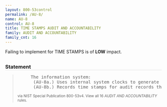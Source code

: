 ```yaml
---
layout: 800-53control
permalink: /AU-8/
name: AU-8
control: AU-8
title: TIME STAMPS AUDIT AND ACCOUNTABILITY
family: AUDIT AND ACCOUNTABILITY
family_cnt: 16
---
```

<p class="text-info">Failing to implement for TIME STAMPS is of <b>LOW</b> impact.</p>

<h3 style="border-bottom:1px solid #ddd;margin:30px 0 8px 0;">Statement</h3>
<blockquote>
<pre>     The information system: 
      (AU-8a.) Uses internal system clocks to generate time stamps for audit records; and 
      (AU-8b.) Records time stamps for audit records that can be mapped to Coordinated Universal Time (UTC) or Greenwich Mean Time (GMT) and meets [Assignment: organization-defined granularity of time measurement]. 
</pre>
<p><small>via NIST Special Publication 800-53v4. View all 16 <i>AUDIT AND ACCOUNTABILITY</i> rules. <a href="/cce/ssg/group/$Group_id"><span class="glyphicon glyphicon-link"></span></a> </small></p>
</blockquote>

